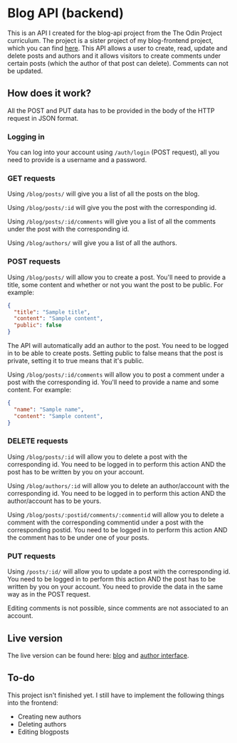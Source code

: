 # Blog API (backend) 

This is an API I created for the blog-api project from the The Odin Project curriculum. The project is a sister project of my blog-frontend project, which you can find [here](https://www.github.com/niconap/blog-frontend). This API allows a user to create, read, update and delete posts and authors and it allows visitors to create comments under certain posts (which the author of that post can delete). Comments can not be updated. 

## How does it work?

All the POST and PUT data has to be provided in the body of the HTTP request in JSON format.

### Logging in
You can log into your account using `/auth/login` (POST request), all you need to provide is a username and a password. 

### GET requests
Using `/blog/posts/` will give you a list of all the posts on the blog. 

Using `/blog/posts/:id` will give you the post with the corresponding id. 

Using `/blog/posts/:id/comments` will give you a list of all the comments under the post with the corresponding id. 

Using `/blog/authors/` will give you a list of all the authors.

### POST requests
Using `/blog/posts/` will allow you to create a post. You'll need to provide a title, some content and whether or not you want the post to be public. For example:
```json
{
  "title": "Sample title",
  "content": "Sample content",
  "public": false
}
```
The API will automatically add an author to the post. You need to be logged in to be able to create posts. Setting public to false means that the post is private, setting it to true means that it's public.

Using `/blog/posts/:id/comments` will allow you to post a comment under a post with the corresponding id. You'll need to provide a name and some content. For example:
```json
{
  "name": "Sample name",
  "content": "Sample content",
}
```

### DELETE requests
Using `/blog/posts/:id` will allow you to delete a post with the corresponding id. You need to be logged in to perform this action AND the post has to be written by you on your account. 

Using `/blog/authors/:id` will allow you to delete an author/account with the corresponding id. You need to be logged in to perform this action AND the author/account has to be yours.

Using `/blog/posts/:postid/comments/:commentid` will allow you to delete a comment with the corresponding commentid under a post with the corresponding postid. You need to be logged in to perform this action AND the comment has to be under one of your posts.

### PUT requests
Using `/posts/:id/` will allow you to update a post with the corresponding id. You need to be logged in to perform this action AND the post has to be written by you on your account. You need to provide the data in the same way as in the POST request.

Editing comments is not possible, since comments are not associated to an account.

## Live version
The live version can be found here: [blog](https://blogapi-niconap.herokuapp.com/blog-frontend) and [author interface](https://blogapi-niconap.herokuapp.com/author-frontend).

## To-do
This project isn't finished yet. I still have to implement the following things into the frontend:
- Creating new authors
- Deleting authors
- Editing blogposts

